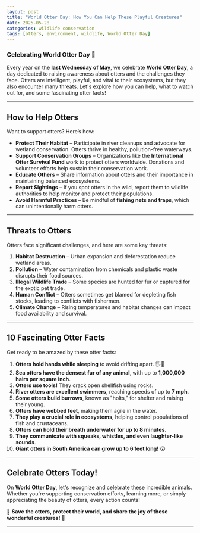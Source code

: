 ```yaml
---
layout: post
title: "World Otter Day: How You Can Help These Playful Creatures"
date: 2025-05-28
categories: wildlife conservation
tags: [otters, environment, wildlife, World Otter Day]
---
```


### Celebrating World Otter Day 🦦
Every year on the **last Wednesday of May**, we celebrate **World Otter Day**, a day dedicated to raising awareness about otters and the challenges they face. Otters are intelligent, playful, and vital to their ecosystems, but they also encounter many threats. Let's explore how you can help, what to watch out for, and some fascinating otter facts!

---

## **How to Help Otters**
Want to support otters? Here’s how:

- **Protect Their Habitat** – Participate in river cleanups and advocate for wetland conservation. Otters thrive in healthy, pollution-free waterways.
- **Support Conservation Groups** – Organizations like the **International Otter Survival Fund** work to protect otters worldwide. Donations and volunteer efforts help sustain their conservation work.
- **Educate Others** – Share information about otters and their importance in maintaining balanced ecosystems.
- **Report Sightings** – If you spot otters in the wild, report them to wildlife authorities to help monitor and protect their populations.
- **Avoid Harmful Practices** – Be mindful of **fishing nets and traps**, which can unintentionally harm otters.

---

## **Threats to Otters**
Otters face significant challenges, and here are some key threats:

1. **Habitat Destruction** – Urban expansion and deforestation reduce wetland areas.
2. **Pollution** – Water contamination from chemicals and plastic waste disrupts their food sources.
3. **Illegal Wildlife Trade** – Some species are hunted for fur or captured for the exotic pet trade.
4. **Human Conflict** – Otters sometimes get blamed for depleting fish stocks, leading to conflicts with fishermen.
5. **Climate Change** – Rising temperatures and habitat changes can impact food availability and survival.

---

## **10 Fascinating Otter Facts**
Get ready to be amazed by these otter facts:

1. **Otters hold hands while sleeping** to avoid drifting apart. 🖐️🦦
2. **Sea otters have the densest fur of any animal**, with up to **1,000,000 hairs per square inch**.
3. **Otters use tools!** They crack open shellfish using rocks.
4. **River otters are excellent swimmers**, reaching speeds of up to **7 mph**.
5. **Some otters build burrows**, known as "holts," for shelter and raising their young.
6. **Otters have webbed feet**, making them agile in the water.
7. **They play a crucial role in ecosystems**, helping control populations of fish and crustaceans.
8. **Otters can hold their breath underwater for up to 8 minutes**.
9. **They communicate with squeaks, whistles, and even laughter-like sounds**.
10. **Giant otters in South America can grow up to 6 feet long!** 😮

---

## **Celebrate Otters Today!**
On **World Otter Day**, let's recognize and celebrate these incredible animals. Whether you're supporting conservation efforts, learning more, or simply appreciating the beauty of otters, every action counts!

🦦 **Save the otters, protect their world, and share the joy of these wonderful creatures!** 🦦

---
